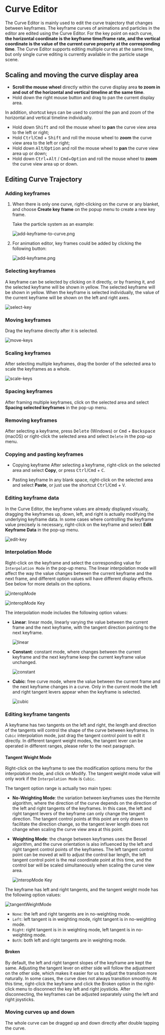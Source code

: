 # Curve Editor

The Curve Editor is mainly used to edit the curve trajectory that changes between keyframes. The keyframe curves of animations and particles in the editor are edited using the Curve Editor. For the key point on each curve, **the horizontal coordinate is the keyframe time/frame rate, and the vertical coordinate is the value of the current curve property at the corresponding time**. The Curve Editor supports editing multiple curves at the same time, but only single curve editing is currently available in the particle usage scene.

## Scaling and moving the curve display area

- **Scroll the mouse wheel** directly within the curve display area **to zoom in and out of the horizontal and vertical timeline at the same time**.
- Hold down the right mouse button and drag to pan the current display area.

In addition, shortcut keys can be used to control the pan and zoom of the horizontal and vertical timeline individually.

- Hold down <kbd>Shift</kbd> and roll the mouse wheel to **pan** the curve view area to the left or right;
- Hold <kbd>Ctrl</kbd>/<kbd>Cmd</kbd> + <kbd>Shift</kbd> and roll the mouse wheel to **zoom** the curve view area to the left or right;
- Hold down <kbd>Alt</kbd>/<kbd>Option</kbd> and roll the mouse wheel to **pan** the curve view area up or down;
- Hold down <kbd>Ctrl</kbd>+<kbd>Alt</kbd> / <kbd>Cmd</kbd>+<kbd>Option</kbd> and roll the mouse wheel to **zoom** the curve view area up or down.

## Editing Curve Trajectory

### Adding keyframes

1. When there is only one curve, right-clicking on the curve or any blanket, and choose **Create key frame** on the popup menu to create a new key frame.

    Take the particle system as an example:

    ![add-keyframe-to-curve.png](animation-curve/add-keyframe-to-curve.png)

2. For animation editor, key frames could be added by clicking the following button:

    ![add-keyframe.png](animation-curve/add-keyframe.png)

### Selecting keyframes

A keyframe can be selected by clicking on it directly, or by framing it, and the selected keyframe will be shown in yellow. The selected keyframe will be shown in yellow. When the keyframe is selected individually, the value of the current keyframe will be shown on the left and right axes.

![select-key](animation-curve/select-key.gif)

### Moving keyframes

Drag the keyframe directly after it is selected.

![move-keys](animation-curve/move-keys.gif)

### Scaling keyframes

After selecting multiple keyframes, drag the border of the selected area to scale the keyframes as a whole.

![scale-keys](animation-curve/scale-keys.gif)

### Spacing keyframes

After framing multiple keyframes, click on the selected area and select **Spacing selected keyframes** in the pop-up menu.

### Removing keyframes

After selecting a keyframe, press <kbd>Delete</kbd> (Windows) or <kbd>Cmd</kbd> + <kbd>Backspace</kbd> (macOS) or right-click the selected area and select `Delete` in the pop-up menu.

### Copying and pasting keyframes

- Copying keyframe
After selecting a keyframe, right-click on the selected area and select **Copy**, or press <kbd>Ctrl</kbd>/<kbd>Cmd</kbd> + <kbd>C</kbd>.

- Pasting keyframe
In any blank space, right-click on the selected area and select **Paste**, or just use the shortcut <kbd>Ctrl</kbd>/<kbd>Cmd</kbd> + <kbd>V</kbd>.

### Editing keyframe data

In the Curve Editor, the keyframe values are already displayed visually, dragging the keyframes up, down, left, and right is actually modifying the underlying keyframe data. In some cases where controlling the keyframe value precisely is necessary, right-click on the keyframe and select **Edit Keyframe Data** in the pop-up menu.

![edit-key](animation-curve/edit-key.png)

### Interpolation Mode

Right-click on the keyframe and select the corresponding value for `Interpolation Mode` in the pop-up menu. The linear interpolation mode will affect the way the value changes between the current keyframe and the next frame, and different option values will have different display effects. See below for more details on the options.

![interopMode](./animation-curve/interopMode.png)

![interopMode Key](./animation-curve/interopMode-key.gif)

The interpolation mode includes the following option values:

- **Linear**: linear mode, linearly varying the value between the current frame and the next keyframe, with the tangent direction pointing to the next keyframe.

    ![linear](animation-curve/linear.png)

- **Constant**: constant mode, where changes between the current keyframe and the next keyframe keep the current keyframe value unchanged.

    ![constant](animation-curve/constant.png)

- **Cubic**: free curve mode, where the value between the current frame and the next keyframe changes in a curve. Only in the current mode the left and right tangent levers appear when the keyframe is selected.

    ![cubic](animation-curve/cubic.png)

### Editing keyframe tangents

A keyframe has two tangents on the left and right, the length and direction of the tangents will control the shape of the curve between keyframes. In `Cubic` interpolation mode, just drag the tangent control point to edit it directly. In different tangent weight modes, the tangent lever can be operated in different ranges, please refer to the next paragraph.

#### Tangent Weight Mode

Right-click on the keyframe to see the modification options menu for the interpolation mode, and click on Modify. The tangent weight mode value will only work if the `Interpolation Mode` is `Cubic`.

The tangent option range is actually two main types:

- **No-Weighting Mode**: the variation between keyframes uses the Hermite algorithm, where the direction of the curve depends on the direction of the left and right tangents of the keyframes. In this case, the left and right tangent levers of the keyframe can only change the tangent direction. The tangent control points at this point are only drawn to facilitate the direction change, so the tangent lever length does not change when scaling the curve view area at this point.

- **Weighting Mode**: the change between keyframes uses the Bessel algorithm, and the curve orientation is also influenced by the left and right tangent control points of the keyframes. The left tangent control point can be moved at will to adjust the control bar length, the left tangent control point is the real coordinate point at this time, and the control bar will be scaled simultaneously when scaling the curve view area.

    ![interopMode Key](./animation-curve/tangentWeightMode-key.gif)

The keyframe has left and right tangents, and the tangent weight mode has the following option values:

![tangentWeightMode](./animation-curve/tangentWeightMode.png)

- `None`: the left and right tangents are in no-weighting mode.
- `Left`: left tangent is in weighting mode, right tangent is in no-weighting mode.
- `Right`: right tangent is in in weighting mode, left tangent is in no-weighting mode.
- `Both`: both left and right tangents are in weighting mode.

#### Broken

By default, the left and right tangent slopes of the keyframe are kept the same. Adjusting the tangent lever on either side will follow the adjustment on the other side, which makes it easier for us to adjust the transition more naturally. In some cases, the curve does not always transition smoothly. At this time, right-click the keyframe and click the Broken option in the right-click menu to disconnect the key left and right joysticks. After disconnecting, the keyframes can be adjusted separately using the left and right joysticks.

### Moving curves up and down

The whole curve can be dragged up and down directly after double tapping the curve.
